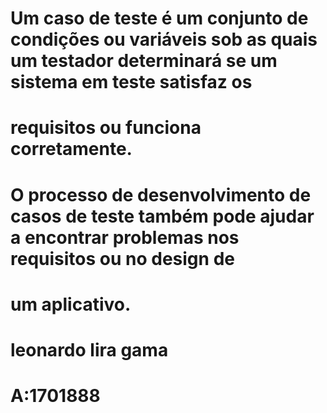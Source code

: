 # Um caso de teste é um conjunto de condições ou variáveis sob as quais um testador determinará se um sistema em teste satisfaz os 
# requisitos ou funciona corretamente.
# O processo de desenvolvimento de casos de teste também pode ajudar a encontrar problemas nos requisitos ou no design de 
# um aplicativo.
# leonardo lira gama 
# A:1701888
